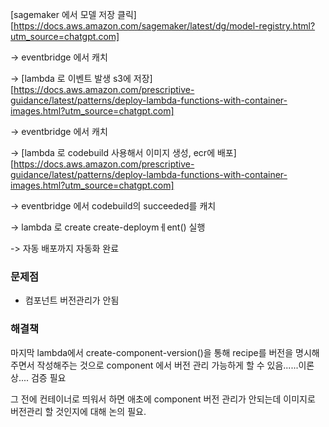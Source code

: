 
[sagemaker 에서 모델 저장 클릭][https://docs.aws.amazon.com/sagemaker/latest/dg/model-registry.html?utm_source=chatgpt.com]

-> eventbridge 에서 캐치

-> [lambda 로 이벤트 발생 s3에 저장][https://docs.aws.amazon.com/prescriptive-guidance/latest/patterns/deploy-lambda-functions-with-container-images.html?utm_source=chatgpt.com]

-> eventbridge 에서 캐치

-> [lambda 로 codebuild 사용해서 이미지 생성, ecr에 배포][https://docs.aws.amazon.com/prescriptive-guidance/latest/patterns/deploy-lambda-functions-with-container-images.html?utm_source=chatgpt.com]

-> eventbridge 에서 codebuild의 succeeded를 캐치

-> lambda 로 create create-deploymㅔent() 실행

-> 자동 배포까지 자동화 완료



### 문제점
- 컴포넌트 버전관리가 안됨

### 해결책
마지막 lambda에서 create-component-version()을 통해 recipe를 버전을 명시해주면서 작성해주는 것으로
component 에서 버전 관리 가능하게 할 수 있음......이론상....
검증 필요



그 전에 컨테이너로 띄워서 하면 애초에 component 버전 관리가 안되는데 이미지로 버전관리 할 것인지에 대해 논의 필요.
